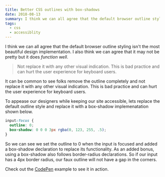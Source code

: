 ```yaml
---
title: Better CSS outlines with box-shadows
date: 2018-08-13
summary: I think we can all agree that the default browser outline styling isn't the most beautiful design implementation.
tags:
  - css
  - accessiblity
---
```

I think we can all agree that the default browser outline styling isn't the most beautiful design implementation. I also think we can agree that it may not be pretty but it does *function well*.

> Not replace it with any other visual indication. This is bad practice and can hurt the user experience for keyboard users.

It can be common to see folks remove the outline completely and not replace it with any other visual indication. This is bad practice and can hurt the user experience for keyboard users.

To appease our designers while keeping our site accessible, lets replace the default outline style and replace it with a box-shadow implemenatation shown below.

```css
input:focus {
  outline: 0;
  box-shadow: 0 0 0 3px rgba(0, 123, 255, .5);
}
```

So we can see we set the outline to 0 when the input is focused and added a box-shadow declaration to replace its functionality. As an added bonus, using a box-shadow also follows border-radius declarations. So if our input has a 4px border radius, our faux outline will not have a gap in the corners.

Check out the [CodePen](https://codepen.io/alexcarpenter/pen/vaPwaa) example to see it in action.
